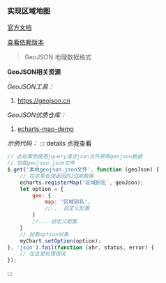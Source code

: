 ### 实现区域地图

[官方文档](https://echarts.apache.org/zh/index.html)

[查看依赖版本](https://www.npmjs.com/package/echarts)

> GeoJSON 地理数据格式

**GeoJSON相关资源**

*GeoJSON工具：*
1. https://geojson.cn

*GeoJSON优质仓库：*
1. [echarts-map-demo](https://github.com/TangSY/echarts-map-demo)

*示例代码：*
::: details 点我查看
```javascript
// 此处案例使用jquery请求json文件获取geojson数据
// 加载geojson.json文件
$.get('本地geojson.json文件', function (geoJson) {
    // 在这里处理返回的JSON数据
    echarts.registerMap('区域别名', geoJson);
    let option = {
        geo: {
            map: '区域别名',
            //... 自定义配置
        }
        //... 自定义配置
    }
    // 加载option对象
    myChart.setOption(option);
}, 'json').fail(function (xhr, status, error) {
    // 在这里处理错误
});
```
:::